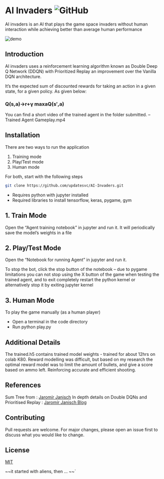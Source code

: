 # AI Invaders ![GitHub](https://img.shields.io/github/license/updatesvc/WhatsApee.svg?style=for-the-badge)

AI invaders is an AI that plays the game space invaders without human interaction while achieving better than average human performance

![demo](https://user-images.githubusercontent.com/18010106/123296610-75ae6d00-d51f-11eb-9a53-58e16c743295.gif)


## Introduction

AI invaders uses a reinforcement learning algorithm known as Double Deep Q Network (DDQN) with Prioritized Replay an improvement over the Vanilla DQN architecture.

It’s the expected sum of discounted rewards for taking an action in a given state, for a given policy. As given below:

### **Q(s,a)→r+γ maxaQ(s′,a)**

You can find a short video of the trained agent in the folder submitted. – Trained Agent Gameplay.mp4

## Installation

There are two ways to run the application

1. Training mode
2. Play/Test mode
3. Human mode

For both, start with the following steps

```bash
git clone https://github.com/updatesvc/AI-Invaders.git
```

- Requires python with jupyter installed
- Required libraries to install tensorflow, keras, pygame, gym

## 1. Train Mode

Open the “Agent training notebook” in jupyter and run it.
It will periodically save the model’s weights in a file

## 2. Play/Test Mode

Open the “Notebook for running Agent” in jupyter and run it.

To stop the bot, click the stop button of the notebook – due to pygame limitations you can not stop using the X button of the game when testing the trained agent, and to exit completely restart the python kernel or alternatively stop it by exiting jupyter kernel

## 3. Human Mode

To play the game manually (as a human player)

- Open a terminal in the code directory
- Run python play.py

## Additional Details

The trained.h5 contains trained model weights - trained for about 12hrs on colab K80. Reward modelling was difficult, but based on my research the optimal reward model was to limit the amount of bullets, and give a score based on ammo left. Reinforcing accurate and efficient shooting.

## References

Sum Tree from : [Jaromír Janisch](https://github.com/jaromiru/AI-blog/blob/master/SumTree.py)
In depth details on Double DQNs and Prioritised Replay : [Jaromír Janisch Blog](https://jaromiru.com/2016/11/07/lets-make-a-dqn-double-learning-and-prioritized-experience-replay/)

## Contributing

Pull requests are welcome. For major changes, please open an issue first to discuss what you would like to change.

## License

[MIT](https://choosealicense.com/licenses/mit/)

~~it started with aliens, then ... ~~`

